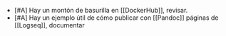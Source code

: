 - [#A] Hay un montón de basurilla en [[DockerHub]], revisar.
- [#A] Hay un ejemplo útil de cómo publicar con [[Pandoc]] páginas de [[Logseq]], documentar